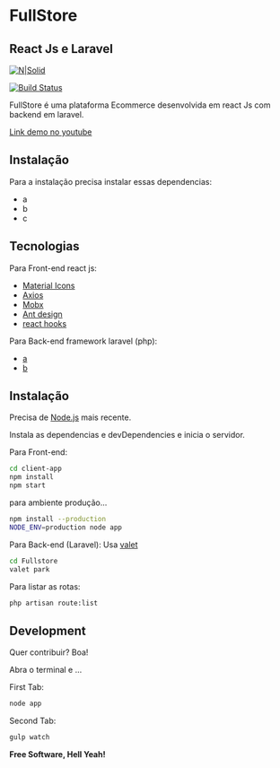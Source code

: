 # FullStore
## React Js e Laravel

[![N|Solid](https://i.ibb.co/1bNvP24/Fullstore.png)](https://nodesource.com/products/nsolid)

[![Build Status](https://travis-ci.org/joemccann/dillinger.svg?branch=master)](https://travis-ci.org/joemccann/dillinger)

FullStore é uma plataforma Ecommerce desenvolvida em react Js com backend em laravel.

[Link demo no youtube](https://youtu.be/BkPvm2ZC0OA)

## Instalação

Para a instalação precisa instalar essas dependencias:
 - a
 - b
 - c


## Tecnologias

Para Front-end react js:
- [Material Icons] 
- [Axios]
- [Mobx]
- [Ant design]
- [react hooks]

Para Back-end framework laravel (php):
- [a] 
- [b]



## Instalação 

Precisa de [Node.js](https://nodejs.org/) mais recente.

Instala as dependencias e devDependencies e inicia o servidor.

Para Front-end:

```sh
cd client-app
npm install
npm start
```

para ambiente produção...

```sh
npm install --production
NODE_ENV=production node app
```

Para Back-end (Laravel):
Usa [valet](https://laravel.com/docs/9.x/valet)

```sh
cd Fullstore
valet park
```

Para listar as rotas:
```sh
php artisan route:list
```


## Development

Quer contribuir? Boa!



Abra o terminal e ...

First Tab:

```sh
node app
```

Second Tab:

```sh
gulp watch
```




**Free Software, Hell Yeah!**

[//]: # (These are reference links used in the body of this note and get stripped out when the markdown processor does its job. There is no need to format nicely because it shouldn't be seen. Thanks SO - http://stackoverflow.com/questions/4823468/store-comments-in-markdown-syntax)

 
   [Material Icons]: <http://daringfireball.net/projects/markdown/>
   [Axios]: <https://github.com/markdown-it/markdown-it>
   [Mobx]: <http://ace.ajax.org>
   [Ant design]: <http://nodejs.org>
   [react hooks]: <http://angularjs.org>
   [a]: <http://angularjs.org>
   [b]: <http://angularjs.org>



